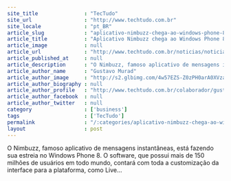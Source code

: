 ```yaml
---
site_title               : "TecTudo"
site_url                 : "http://www.techtudo.com.br"
site_locale              : "pt_BR"
article_slug             : "aplicativo-nimbuzz-chega-ao-windows-phone-8-para-brigar-com-o-whatsapp"
article_title            : "Aplicativo Nimbuzz chega ao Windows Phone 8 para brigar com o WhatsApp"
article_image            : null
article_url              : "http://www.techtudo.com.br/noticias/noticia/2013/04/aplicativo-nimbuzz-chega-ao-windows-phone-8-para-brigar-com-o-whatsapp.html"
article_published_at     : null
article_description      : "O Nimbuzz, famoso aplicativo de mensagens instantâneas, está fazendo sua estreia no Windows Phone 8. O software, que possui mais de 150 milhões de usuários em todo mundo, contará com toda a customização da interface para a plataforma, como Live..."
article_author_name      : "Gustavo Murad"
article_author_image     : "http://s2.glbimg.com/4w57EZS-Z0zPH0arA0XVzamG7L0=/30x30/s2.glbimg.com/RIw-A6EeznzmkcxCxu9LhC0GC1M=/140x140/s.glbimg.com/po/tt2/f/original/2013/11/12/murad.jpg"
article_author_biography : null
article_author_profile   : "http://www.techtudo.com.br/colaborador/gustavo-murad.html"
article_author_facebook  : null
article_author_twitter   : null
category                 : ['business']
tags                     : ['TecTudo']
permalink                : "/:categories/aplicativo-nimbuzz-chega-ao-windows-phone-8-para-brigar-com-o-whatsapp/"
layout                   : post
---
```


O Nimbuzz, famoso aplicativo de mensagens instantâneas, está fazendo sua estreia no Windows Phone 8. O software, que possui mais de 150 milhões de usuários em todo mundo, contará com toda a customização da interface para a plataforma, como Live...
